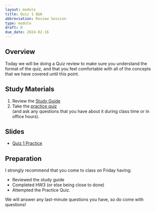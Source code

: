 ```yaml
---
layout: module
title: Quiz 1 Q&A
abbreviation: Review Session
type: module
draft: 0
due_date: 2024-02-16
---
```


## Overview
Today we will be doing a  Quiz review to make sure you understand the format of the quiz, and that you feel comfortable with all of the concepts that we have covered until this point.

## Study Materials
1. Review the <a href="https://docs.google.com/document/d/1pghuzcrv5KAg9wrsLvzMLOnPyyMnFKwlFmkk6bzPHaU/edit?usp=sharing" target="_blank">Study Guide</a>
2. Take the [practice quiz](../activities/practice-quiz01) <br>(and ask any questions that you have about it during class time or in office hours).

## Slides
* <a href="https://docs.google.com/presentation/d/1QoyF24ZOek-oH0cFlkKyDr5v_6BfVfC5_PDQcJ_TARI/edit?usp=sharing" target="_blank">Quiz 1 Practice</a>

## Preparation
I strongly recommend that you come to class on Friday having:
* Reviewed the study guide
* Completed HW3 (or else being close to done)
* Attempted the Practice Quiz. 

We will answer any last-minute questions you have, so do come with questions!